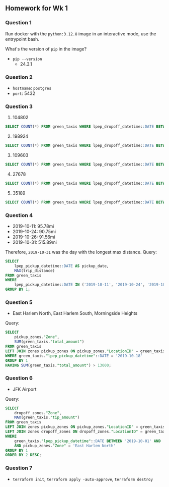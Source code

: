 ## Homework for Wk 1
### Question 1
Run docker with the `python:3.12.8` image in an interactive mode, use the entrypoint bash.

What's the version of `pip` in the image?

* `pip --version`
    - 24.3.1

### Question 2
* `hostname`: `postgres`
* `port`: 5432

### Question 3
1. 104802
```sql
SELECT COUNT(*) FROM green_taxis WHERE lpep_dropoff_datetime::DATE BETWEEN '2019-10-01' AND '2019-10-31' AND trip_distance <= 1;
```
2. 198924
```sql
SELECT COUNT(*) FROM green_taxis WHERE lpep_dropoff_datetime::DATE BETWEEN '2019-10-01' AND '2019-10-31' AND trip_distance > 1 AND trip_distance <= 3;
```
3. 109603
```sql
SELECT COUNT(*) FROM green_taxis WHERE lpep_dropoff_datetime::DATE BETWEEN '2019-10-01' AND '2019-10-31' AND trip_distance > 3 AND trip_distance <= 7;
```
4. 27678
```sql
SELECT COUNT(*) FROM green_taxis WHERE lpep_dropoff_datetime::DATE BETWEEN '2019-10-01' AND '2019-10-31' AND trip_distance > 7 AND trip_distance <= 10;`
```
5. 35189
```sql
SELECT COUNT(*) FROM green_taxis WHERE lpep_dropoff_datetime::DATE BETWEEN '2019-10-01' AND '2019-10-31' AND trip_distance > 10;
```

### Question 4
- 2019-10-11: 95.78mi
- 2019-10-24: 90.75mi
- 2019-10-26: 91.56mi
- 2019-10-31: 515.89mi

Therefore, `2019-10-31` was the day with the longest max distance.
Query:
```sql
SELECT
	lpep_pickup_datetime::DATE AS pickup_date,
	MAX(trip_distance)
FROM green_taxis
WHERE 
	lpep_pickup_datetime::DATE IN ('2019-10-11', '2019-10-24', '2019-10-26', '2019-10-31')
GROUP BY 1;
```

### Question 5
- East Harlem North, East Harlem South, Morningside Heights

Query:
```sql
SELECT
	pickup_zones."Zone",
	SUM(green_taxis."total_amount")
FROM green_taxis
LEFT JOIN zones pickup_zones ON pickup_zones."LocationID" = green_taxis."PULocationID"
WHERE green_taxis."lpep_pickup_datetime"::DATE = '2019-10-18'
GROUP BY 1
HAVING SUM(green_taxis."total_amount") > 13000;
```

### Question 6
- JFK Airport

Query:
```sql
SELECT
	dropoff_zones."Zone",
	MAX(green_taxis."tip_amount")
FROM green_taxis
LEFT JOIN zones pickup_zones ON pickup_zones."LocationID" = green_taxis."PULocationID"
LEFT JOIN zones dropoff_zones ON dropoff_zones."LocationID" = green_taxis."DOLocationID"
WHERE 
	green_taxis."lpep_pickup_datetime"::DATE BETWEEN '2019-10-01' AND '2019-10-31'
	AND pickup_zones."Zone" = 'East Harlem North'
GROUP BY 1
ORDER BY 2 DESC;
```

### Question 7
- `terraform init`, `terraform apply -auto-approve`, `terraform destroy`